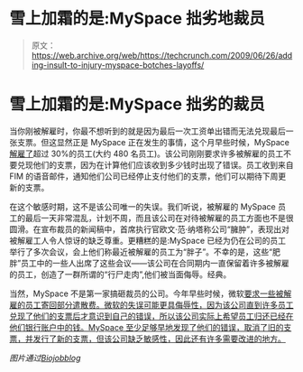 # 雪上加霜的是:MySpace 拙劣地裁员 

> 原文：<https://web.archive.org/web/https://techcrunch.com/2009/06/26/adding-insult-to-injury-myspace-botches-layoffs/>

# 雪上加霜的是:MySpace 拙劣的裁员

当你刚被解雇时，你最不想听到的就是因为最后一次工资单出错而无法兑现最后一张支票。但这显然正是 MySpace 正在发生的事情，这个月早些时候，MySpace[解雇了](https://web.archive.org/web/20230219180247/https://techcrunch.com/2009/06/16/myspace-executes-30-staff-reduction-today/)超过 30%的员工(大约 480 名员工)。该公司刚刚要求许多被解雇的员工不要兑现他们的支票，因为在计算他们应该收到多少钱时出现了错误。员工收到来自 FIM 的语音邮件，通知他们公司已经停止支付他们的支票，他们可以期待下周更新的支票。

在这个敏感时期，这不是该公司唯一的失误。我们听说，被解雇的 MySpace 员工的最后一天非常混乱，计划不周，而且该公司在对待被解雇的员工方面也不是很圆滑。在宣布裁员的新闻稿中，首席执行官欧文·范·纳塔称公司“臃肿”，表现出对被解雇工人令人惊讶的缺乏尊重。更糟糕的是:MySpace 已经为仍在公司的员工举行了多次会议，会上他们称最近被解雇的员工为“胖子”。不幸的是，这些“肥胖”员工中的一些人出席了这些会议——该公司在合同期内一直保留着许多被解雇的员工，创造了一群所谓的“行尸走肉”,他们被当面侮辱。经典。

当然，MySpace 不是第一家搞砸裁员的公司。今年早些时候，微软[要求一些被解雇的员工寄回部分遣散费。微软的失误可能更具侮辱性，因为该公司直到许多员工兑现了他们的支票后才意识到自己的错误，所以该公司实际上希望员工归还已经在他们银行账户中的钱。MySpace 至少足够早地发现了他们的错误，取消了旧的支票，并发行了新的支票，但该公司缺乏敏感性，因此还有许多需要改进的地方。](https://web.archive.org/web/20230219180247/https://techcrunch.com/2009/02/21/oops-microsoft-asks-some-laid-off-workers-to-send-back-part-of-their-severance/)

*图片通过[Biojobblog](https://web.archive.org/web/20230219180247/http://www.biojobblog.com/)*